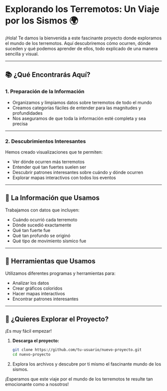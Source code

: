 # Explorando los Terremotos: Un Viaje por los Sismos 🌍

¡Hola! Te damos la bienvenida a este fascinante proyecto donde exploramos el mundo de los terremotos. Aquí descubriremos cómo ocurren, dónde suceden y qué podemos aprender de ellos, todo explicado de una manera sencilla y visual.

---

## 📚 ¿Qué Encontrarás Aquí?

### 1. **Preparación de la Información**
- Organizamos y limpiamos datos sobre terremotos de todo el mundo
- Creamos categorías fáciles de entender para las magnitudes y profundidades
- Nos aseguramos de que toda la información esté completa y sea precisa

---

### 2. **Descubrimientos Interesantes**
Hemos creado visualizaciones que te permiten:
- Ver dónde ocurren más terremotos
- Entender qué tan fuertes suelen ser
- Descubrir patrones interesantes sobre cuándo y dónde ocurren
- Explorar mapas interactivos con todos los eventos

---

## 🌟 La Información que Usamos

Trabajamos con datos que incluyen:
- Cuándo ocurrió cada terremoto
- Dónde sucedió exactamente
- Qué tan fuerte fue
- Qué tan profundo se originó
- Qué tipo de movimiento sísmico fue

---

## 🔧 Herramientas que Usamos

Utilizamos diferentes programas y herramientas para:
- Analizar los datos
- Crear gráficos coloridos
- Hacer mapas interactivos
- Encontrar patrones interesantes

---

## 🚀 ¿Quieres Explorar el Proyecto?

¡Es muy fácil empezar!

1. **Descarga el proyecto:**
    ```bash
    git clone https://github.com/tu-usuario/nuevo-proyecto.git
    cd nuevo-proyecto
    ```

2. Explora los archivos y descubre por ti mismo el fascinante mundo de los sismos.

¡Esperamos que este viaje por el mundo de los terremotos te resulte tan emocionante como a nosotros!

